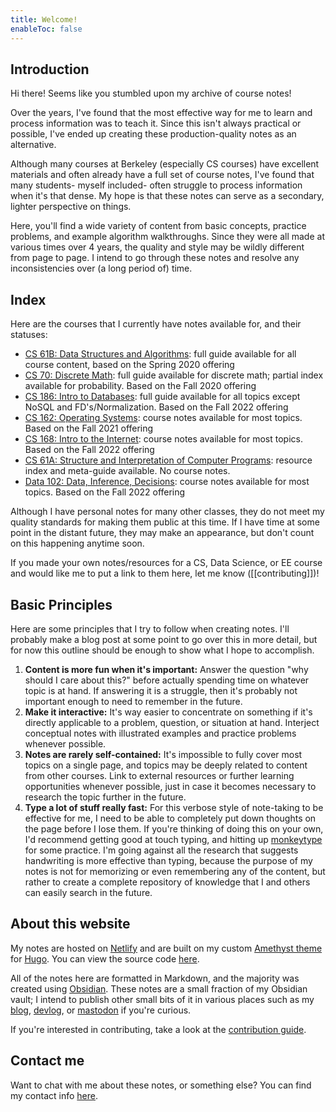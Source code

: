 ```yaml
---
title: Welcome!
enableToc: false
---
```


## Introduction

Hi there! Seems like you stumbled upon my archive of course notes! 

Over the years, I've found that the most effective way for me to learn and process information was to teach it. Since this isn't always practical or possible, I've ended up creating these production-quality notes as an alternative.

Although many courses at Berkeley (especially CS courses) have excellent materials and often already have a full set of course notes, I've found that many students- myself included- often struggle to process information when it's that dense. My hope is that these notes can serve as a secondary, lighter perspective on things. 

Here, you'll find a wide variety of content from basic concepts, practice problems, and example algorithm walkthroughs. Since they were all made at various times over 4 years, the quality and style may be wildly different from page to page. I intend to go through these notes and resolve any inconsistencies over (a long period of) time.

## Index

Here are the courses that I currently have notes available for, and their statuses:

 - [CS 61B: Data Structures and Algorithms](cs61b/): full guide available for all course content, based on the Spring 2020 offering
 - [CS 70: Discrete Math](cs70/): full guide available for discrete math; partial index available for probability. Based on the Fall 2020 offering
 - [CS 186: Intro to Databases](cs186/): full guide available for all topics except NoSQL and FD's/Normalization. Based on the Fall 2022 offering
 - [CS 162: Operating Systems](cs162/): course notes available for most topics. Based on the Fall 2021 offering
 - [CS 168: Intro to the Internet](cs168/): course notes available for most topics. Based on the Fall 2022 offering
 - [CS 61A: Structure and Interpretation of Computer Programs](cs61a/): resource index and meta-guide available. No course notes.
 - [Data 102: Data, Inference, Decisions](data102/): course notes available for most topics. Based on the Fall 2022 offering

Although I have personal notes for many other classes, they do not meet my quality standards for making them public at this time. If I have time at some point in the distant future, they may make an appearance, but don't count on this happening anytime soon.

If you made your own notes/resources for a CS, Data Science, or EE course and would like me to put a link to them here, let me know ([[contributing]])!

## Basic Principles

Here are some principles that I try to follow when creating notes. I'll probably make a blog post at some point to go over this in more detail, but for now this outline should be enough to show what I hope to accomplish.

1. **Content is more fun when it's important:** Answer the question "why should I care about this?" before actually spending time on whatever topic is at hand. If answering it is a struggle, then it's probably not important enough to need to remember in the future.
2. **Make it interactive:** It's way easier to concentrate on something if it's directly applicable to a problem, question, or situation at hand. Interject conceptual notes with illustrated examples and practice problems whenever possible.
3. **Notes are rarely self-contained:** It's impossible to fully cover most topics on a single page, and topics may be deeply related to content from other courses. Link to external resources or further learning opportunities whenever possible, just in case it becomes necessary to research the topic further in the future.
4. **Type a lot of stuff really fast:** For this verbose style of note-taking to be effective for me, I need to be able to completely put down thoughts on the page before I lose them. If you're thinking of doing this on your own, I'd recommend getting good at touch typing, and hitting up [monkeytype](https://monkeytype.com/) for some practice. I'm going against all the research that suggests handwriting is more effective than typing, because the purpose of my notes is not for memorizing or even remembering any of the content, but rather to create a complete repository of knowledge that I and others can easily search in the future.

## About this website

My notes are hosted on [Netlify](https://www.netlify.com/) and are built on my custom [Amethyst theme](https://github.com/64bitpandas/amethyst) for [Hugo](https://https://gohugo.io/). You can view the source code [here](https://github.com/64bitpandas/notes).

All of the notes here are formatted in Markdown, and the majority was created using [Obsidian](https://obsidian.md/). These notes are a small fraction of my Obsidian vault; I intend to publish other small bits of it in various places such as my [blog](https://blog.bencuan.me), [devlog](https://devlog.bencuan.me), or [mastodon](https://hachyderm.io/@bencuan) if you're curious.

If you're interested in contributing, take a look at the [contribution guide](/contributing.md).

## Contact me

Want to chat with me about these notes, or something else? You can find my contact info [here](https://bencuan.me/contact).